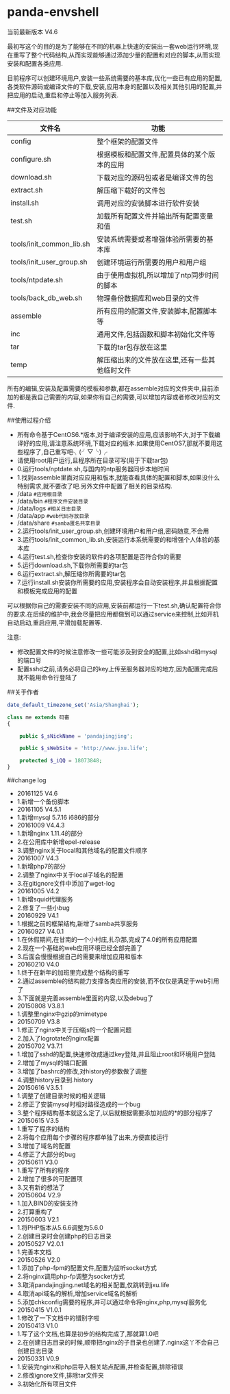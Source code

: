 # panda-envshell

当前最新版本 V4.6

最初写这个的目的是为了能够在不同的机器上快速的安装出一套web运行环境,现在重写了整个代码结构,从而实现能够通过添加少量的配置和对应的脚本,从而实现安装和配置各类应用.

目前程序可以创建环境用户,安装一些系统需要的基本库,优化一些已有应用的配置,各类软件源码或编译文件的下载,安装,应用本身的配置以及相关其他引用的配置,并把应用的启动,重启和停止等加入服务列表.

##文件及对应功能

文件名|功能
----|----
config|整个框架的配置文件
configure.sh|根据模板和配置文件,配置具体的某个版本的应用
download.sh|下载对应的源码包或者是编译文件的包
extract.sh|解压缩下载好的文件包
install.sh|调用对应的安装脚本进行软件安装
test.sh|加载所有配置文件并输出所有配置变量和值
tools/init_common_lib.sh|安装系统需要或者增强体验所需要的基本库
tools/init_user_group.sh|创建环境运行所需要的用户和用户组
tools/ntpdate.sh|由于使用虚拟机,所以增加了ntp同步时间的脚本
tools/back_db_web.sh|物理备份数据库和web目录的文件
assemble|所有应用的配置文件,安装脚本,配置脚本等
inc|通用文件,包括函数和脚本初始化文件等
tar|下载的tar包存放在这里
temp|解压缩出来的文件放在这里,还有一些其他临时文件

所有的编辑,安装及配置需要的模板和参数,都在assemble对应的文件夹中,目前添加的都是我自己需要的内容,如果你有自己的需要,可以增加内容或者修改对应的文件.

##使用过程介绍
- 所有命令基于CentOS6.*版本,对于编译安装的应用,应该影响不大,对于下载编译好的应用,请注意系统环境,下载对应的版本.如果使用CentOS7,那就不要用这些程序了,自己重写吧╮(╯▽╰)╭
- 请使用root用户运行,且程序所在目录可写(用于下载tar包)
- 0.运行tools/nptdate.sh,与国内的ntp服务器同步本地时间
- 1.找到assemble里面对应应用和版本,就能查看具体的配置和脚本,如果没什么特别需求,就不要改了吧.另外文件中配置了相关的目录结构.
 - /data ``#应用根目录``
 - /data/bin ``#程序文件安装目录``
 - /data/logs ``#相关日志目录``
 - /data/app ``#web代码存放目录``
 - /data/share ``#samba匿名共享目录``
- 2.运行tools/init_user_group.sh,创建环境用户和用户组,密码随意,不会用
- 3.运行tools/init_common_lib.sh,安装运行本系统需要的和增强个人体验的基本库
- 4.运行test.sh,检查你安装的软件的各项配置是否符合你的需要
- 5.运行download.sh,下载你所需要的tar包
- 6.运行extract.sh,解压缩你所需要的tar包
- 7.运行install.sh安装你所需要的应用,安装程序会自动安装程序,并且根据配置和模板完成应用的配置

可以根据你自己的需要安装不同的应用,安装前都运行一下test.sh,确认配置符合你的要求.在后续的维护中,我会尽量把应用都做到可以通过service来控制,比如开机自动启动,重启应用,平滑加载配置等.

注意:
- 修改配置文件的时候注意修改一些可能涉及到安全的配置,比如sshd和mysql的端口号
- 配置sshd之前,请务必将自己的key上传至服务器对应的地方,因为配置完成后就不能用命令行登陆了

##关于作者

```php
date_default_timezone_set('Asia/Shanghai');

class me extends 码畜
{

    public $_sNickName = 'pandajingjing';

    public $_sWebSite = 'http://www.jxu.life';

    protected $_iQQ = 18073848;
}
```

##change log
- 20161125 V4.6
 - 1.新增一个备份脚本
- 20161105 V4.5.1
 - 1.新增mysql 5.7.16 i686的部分
- 20161009 V4.4.3
 - 1.新增nginx 1.11.4的部分
 - 2.在公用库中新增epel-release
 - 3.调整nginx关于local和其他域名的配置文件顺序
- 20161007 V4.3
 - 1.新增php7的部分
 - 2.调整了nginx中关于local子域名的配置
 - 3.在gitignore文件中添加了wget-log
- 20161005 V4.2
 - 1.新增squid代理服务
 - 2.修复了一些小bug
- 20160929 V4.1
 - 1.根据之前的框架结构,新增了samba共享服务
- 20160927 V4.0.1
 - 1.在休假期间,在甘南的一个小村庄,扎尕那,完成了4.0的所有应用配置
 - 2.现在一个基础的web应用环境已经全部完善了
 - 3.后面会慢慢根据自己的需要来增加应用和版本
- 20160210 V4.0
 - 1.终于在新年的加班里完成整个结构的重写
 - 2.通过assemble的结构能力支撑各类应用的安装,而不仅仅是满足于web引用了
 - 3.下面就是完善assemble里面的内容,以及debug了
- 20150808 V3.8.1
 - 1.调整里nginx中gzip的mimetype
- 20150709 V3.8
 - 1.修正了nginx中关于压缩js的一个配置问题
 - 2.加入了logrotate的nginx配置
- 20150702 V3.7.1
 - 1.增加了sshd的配置,快速修改成通过key登陆,并且阻止root和环境用户登陆
 - 2.增加了mysql的端口配置
 - 3.增加了bashrc的修改,对history的参数做了调整
 - 4.调整history目录到.history
- 20150616 V3.5.1
 - 1.调整了创建目录时候的相关逻辑
 - 2.修正了安装mysql时相对路径造成的一个bug
 - 3.整个程序结构基本就这么定了,以后就根据需要添加对应的*的部分程序了
- 20150615 V3.5
 - 1.重写了程序的结构
 - 2.将每个应用每个步骤的程序都单独了出来,方便直接运行
 - 3.增加了域名的配置
 - 4.修正了大部分的bug
- 20150611 V3.0
 - 1.重写了所有的程序
 - 2.增加了很多的可配置项
 - 3.又有新的想法了
- 20150604 V2.9
 - 1.加入BIND的安装支持
 - 2.打算重构了
- 20150603 V2.1
 - 1.将PHP版本从5.6.6调整为5.6.0
 - 2.创建目录时会创建php的日志目录
- 20150527 V2.0.1
 - 1.完善本文档 
- 20150526 V2.0
 - 1.添加了php-fpm的配置文件,配置为监听socket方式
 - 2.将nginx调用php-fp调整为socket方式
 - 3.取消pandajingjing.net域名的相关配置,仅跳转到jxu.life
 - 4.取消api域名的解析,增加service域名的解析
 - 5.添加chkconfig需要的程序,并可以通过命令将nginx,php,mysql服务化
- 20150415 V1.0.1
 - 1.修改了一下文档中的错别字啦
- 20150413 V1.0 
 - 1.写了这个文档,也算是初步的结构完成了,那就算1.0吧
 - 2.在创建日志目录的时候,顺带把nginx的子目录也创建了.nginx这丫不会自己创建日志目录
- 20150331 V0.9
 - 1.安装完nginx和php后导入相关站点配置,并检查配置,排除错误
 - 2.修改ignore文件,排除tar文件夹
 - 3.初始化所有项目文件
